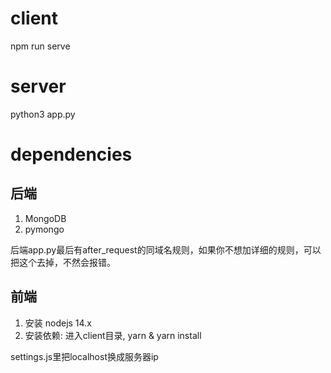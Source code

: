 # client
npm run serve

# server
python3 app.py

# dependencies

## 后端
1. MongoDB
2. pymongo

后端app.py最后有after_request的同域名规则，如果你不想加详细的规则，可以把这个去掉，不然会报错。

## 前端
1. 安装 nodejs 14.x
2. 安装依赖: 进入client目录, yarn & yarn install

settings.js里把localhost换成服务器ip

